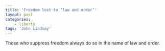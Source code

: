 ```yaml
---
title: 'Freedom lost to ‘law and order’'
layout: post
categories:
    - liberty
tags: 'John Lindsay'
---
```


Those who suppress freedom always do so in the name of law and order.